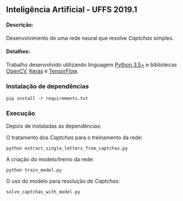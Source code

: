 ## Inteligência Artificial - UFFS 2019.1

#### Descrição:
Desenvolvimento de uma rede neural que resolve _Captchas_ simples.

#### Detalhes:
Trabalho desenvolvido utilizando linguagem [Python 3.5+](https://www.python.org/) e bibliotecas [OpenCV](https://github.com/skvark/opencv-python), [Keras](https://keras.io/) e [TensorFlow](https://www.tensorflow.org/).

### Instalação de dependências
```
pip install -r requirements.txt
```

### Execução
Depois de instaladas as dependências:

O tratamento dos _Captchas_ para o treinamento da rede:
```
python extract_single_letters_from_captchas.py
```

A criação do modelo/treino da rede:
```
python train_model.py
```

O uso do modelo para resolução de _Captchas_:
```
solve_captchas_with_model.py
```
